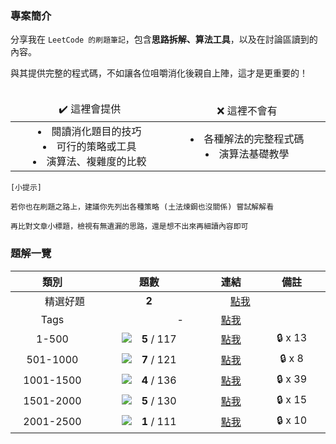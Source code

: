 ### 專案簡介

分享我在 `LeetCode 的刷題筆記`，包含**思路拆解、算法工具**，以及在討論區讀到的內容。

與其提供完整的程式碼，不如讓各位咀嚼消化後親自上陣，這才是更重要的！<br><br>

<table style="table-layout: fixed">
    <thead>
        <td align="center" width="300vmax">✔️ 這裡會提供</td>
        <td align="center" width="300vmax">❌ 這裡不會有</td>
    </thead>
    <tr>
				<td align="center">
						<li>閱讀消化題目的技巧</li>
						<li>可行的策略或工具</li>
						<li>演算法、複雜度的比較</li>
        </td>
        <td align="center">
            <li>各種解法的完整程式碼</li>
            <li>演算法基礎教學</li>
				</td>
    </tr>
</table>

```
[小提示]

若你也在刷題之路上，建議你先列出各種策略 (土法煉鋼也沒關係) 嘗試解解看

再比對文章小標題，檢視有無遺漏的思路，還是想不出來再細讀內容即可
```


### 題解一覽

| 類別 | 題數 | 連結 | 備註 |
| :---: | :---: | :---: | :---: |
| <img width="40"/>精選好題<img width="40"/> | <b>2</b> | <img width="30"/><a href="https://github.com/Lynn19950915/LeetCode_King/tree/master/Selection">點我</a><img width="30"/> | <img width="120"/> |
| Tags | <img width="100"/>-<img width="100"/> | <a href="https://github.com/Lynn19950915/LeetCode_King/tree/master/Tags">點我</a> | |
| 1-500 | ![](https://geps.dev/progress/4?dangerColor=ff9900)　<b>5</b> / 117 | <a href="https://github.com/Lynn19950915/LeetCode_King/blob/master/0001-0500.md">點我</a> | 🔒 x 13 |
| 501-1000 | ![](https://geps.dev/progress/6?dangerColor=ff9900)　<b>7</b> / 121 | <a href="https://github.com/Lynn19950915/LeetCode_King/blob/master/0501-1000.md">點我</a> | 🔒 x 8 |
| 1001-1500 | ![](https://geps.dev/progress/4?dangerColor=ff9900)　<b>4</b> / 136 | <a href="https://github.com/Lynn19950915/LeetCode_King/blob/master/1001-1500.md">點我</a> | 🔒 x 39 |
| 1501-2000 | ![](https://geps.dev/progress/4?dangerColor=ff9900)　<b>5</b> / 130 | <a href="https://github.com/Lynn19950915/LeetCode_King/blob/master/1501-2000.md">點我</a> | 🔒 x 15 |
| 2001-2500 | ![](https://geps.dev/progress/1?dangerColor=ff9900)　<b>1</b> / 111 | <a href="https://github.com/Lynn19950915/LeetCode_King/blob/master/1001-1500.md">點我</a> | 🔒 x 10 |
